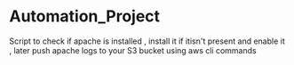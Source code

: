 # Automation_Project
Script to check if apache is installed , install it if itisn't present and enable it , later push apache logs to your S3 bucket using aws cli commands
